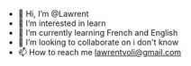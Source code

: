 - 👋 Hi, I’m @Lawrent
- 👀 I’m interested in learn
- 🌱 I’m currently learning French and English
- 💞️ I’m looking to collaborate on i don't know
- 📫 How to reach me lawrentvoli@gmail.com

<!---
Lawrent/Lawrent is a ✨ special ✨ repository because its `README.md` (this file) appears on your GitHub profile.
You can click the Preview link to take a look at your changes.
--->
